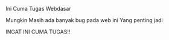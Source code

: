 Ini Cuma Tugas Webdasar

Mungkin Masih ada banyak bug pada web ini
Yang penting jadi

INGAT INI CUMA TUGAS!!

